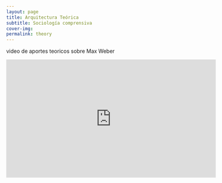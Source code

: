 ```yaml
---
layout: page
title: Arquitectura Teórica
subtitle: Sociología comprensiva
cover-img: 
permalink: theory
---
```

video de aportes teoricos  sobre Max Weber
<iframe width="560" height="315" src="https://www.youtube.com/embed/ov54J9uEby0" title="YouTube video player" frameborder="0" allow="accelerometer; autoplay; clipboard-write; encrypted-media; gyroscope; picture-in-picture" allowfullscreen></iframe>
